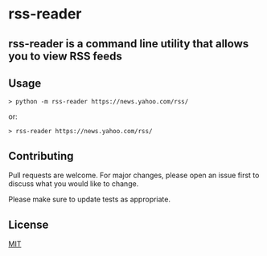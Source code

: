 
# rss-reader

## rss-reader is a command line utility that allows you to view RSS feeds 

## Usage

```
> python -m rss-reader https://news.yahoo.com/rss/
```
or:
```
> rss-reader https://news.yahoo.com/rss/
```

## Contributing
Pull requests are welcome. For major changes, please open an issue first to discuss what you would like to change.

Please make sure to update tests as appropriate.

## License
[MIT](https://choosealicense.com/licenses/mit/)
